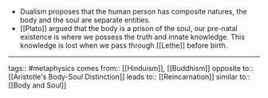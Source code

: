 - Dualism proposes that the human person has composite natures, the body and the soul are separate entities.
- [[Plato]] argued that the body is a prison of the soul, our pre-natal existence is where we possess the truth and innate knowledge. This knowledge is lost when we pass through [[Lethe]] before birth.

***
tags:: #metaphysics 
comes from:: [[Hinduism]], [[Buddhism]]
opposite to:: [[Aristotle's Body-Soul Distinction]]
leads to:: [[Reincarnation]]
similar to:: [[Body and Soul]]

